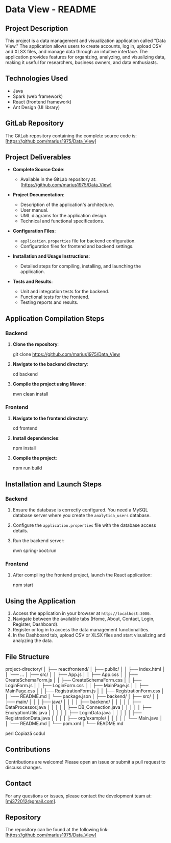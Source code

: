 # Data View - README

## Project Description
This project is a data management and visualization application called "Data View." The application allows users to create accounts, log in, upload CSV and XLSX files, and manage data through an intuitive interface. The application provides features for organizing, analyzing, and visualizing data, making it useful for researchers, business owners, and data enthusiasts.

## Technologies Used
- Java
- Spark (web framework)
- React (frontend framework)
- Ant Design (UI library)

## GitLab Repository
The GitLab repository containing the complete source code is: [https://github.com/marius1975/Data_View]

## Project Deliverables
- **Complete Source Code**:
  - Available in the GitLab repository at: [https://github.com/marius1975/Data_View]

- **Project Documentation**:
  - Description of the application's architecture.
  - User manual.
  - UML diagrams for the application design.
  - Technical and functional specifications.

- **Configuration Files**:
  - `application.properties` file for backend configuration.
  - Configuration files for frontend and backend settings.

- **Installation and Usage Instructions**:
  - Detailed steps for compiling, installing, and launching the application.

- **Tests and Results**:
  - Unit and integration tests for the backend.
  - Functional tests for the frontend.
  - Testing reports and results.

## Application Compilation Steps

### Backend
1. **Clone the repository**:
    
    git clone https://github.com/marius1975/Data_View
    

2. **Navigate to the backend directory**:
    
    cd backend


3. **Compile the project using Maven**:
   
    mvn clean install
  

### Frontend
1. **Navigate to the frontend directory**:
  
    cd frontend
    

2. **Install dependencies**:
  
    npm install
  

3. **Compile the project**:
   
    npm run build
 

## Installation and Launch Steps

### Backend
1. Ensure the database is correctly configured. You need a MySQL database server where you create the `analytica_users` database.
2. Configure the `application.properties` file with the database access details.
3. Run the backend server:
  
    mvn spring-boot:run
  

### Frontend
1. After compiling the frontend project, launch the React application:
  
    npm start
   

## Using the Application
1. Access the application in your browser at `http://localhost:3000`.
2. Navigate between the available tabs (Home, About, Contact, Login, Register, Dashboard).
3. Register or log in to access the data management functionalities.
4. In the Dashboard tab, upload CSV or XLSX files and start visualizing and analyzing the data.

## File Structure

project-directory/
│
├── reactfrontend/
│ ├── public/
│ │ ├── index.html
│ │ └── ...
│ ├── src/
│ │ ├── App.js
│ │ ├── App.css
│ │ ├── CreateSchemaForm.js
│ │ ├── CreateSchemaForm.css
│ │ ├── LoginForm.js
│ │ ├── LoginForm.css
│ │ ├── MainPage.js
│ │ ├── MainPage.css
│ │ ├── RegistrationForm.js
│ │ ├── RegistrationForm.css
│ │ └── README.md
│ └── package.json
│
├── backend/
│ ├── src/
│ │ ├── main/
│ │ │ ├── java/
│ │ │ │ ├── backend/
│ │ │ │ │ ├── DataProcessor.java
│ │ │ │ │ ├── DB_Connection.java
│ │ │ │ │ ├── EncryptionUtils.java
│ │ │ │ │ ├── LoginData.java
│ │ │ │ │ ├── RegistrationData.java
│ │ │ │ ├── org/example/
│ │ │ │ │ └── Main.java
│ │ └── README.md
│ └── pom.xml
│
└── README.md

perl
Copiază codul

## Contributions
Contributions are welcome! Please open an issue or submit a pull request to discuss changes.

## Contact
For any questions or issues, please contact the development team at: [mj372012@gmail.com].

## Repository
The repository can be found at the following link: [https://github.com/marius1975/Data_View]
